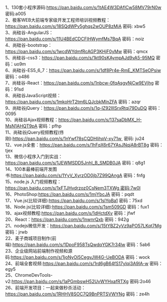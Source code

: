 1、130套小程序源码:https://pan.baidu.com/s/1tAE4W3DAfICw58MV79rN0w 密码:a005  
2、极客WEB大前端专家级开发工程师培训视频教程：https://pan.baidu.com/s/18SQdWPv5ghqs2wOUP8zMiA 密码: xbw5  
3、尚硅谷-AngularJS：https://pan.baidu.com/s/11U4BEdCDCFIHWymfMs7BqA 密码：noiz  
4、尚硅谷-bootstrap：https://pan.baidu.com/s/1wcdWYdmfRcAGP3KHjF0yMw 密码：qmcx  
5、尚硅谷-css3：https://pan.baidu.com/s/1kt90sKAympAJd9vA5-95MQ 密码：uo9m  
6、尚硅谷-ES5_6_7：https://pan.baidu.com/s/1df8Pr4e-RmE_KMTSeOPsiw 密码：o486  
7、尚硅谷-React：https://pan.baidu.com/s/1nbcw-0fqAsgyNjCw9EVjhg 密码：91sd  
8、尚硅谷JavaScript视频：https://pan.baidu.com/s/1mkoHrT2tm6LQJcbkMInZFA 密码：azqr  
9、尚硅谷jQuery：https://pan.baidu.com/s/1q-lZ92IlISrxRtqi79DuDQ 密码：0095  
10、尚硅谷Ajax视频教程：https://pan.baidu.com/s/137saDbMX_H-MsN1AHQT9pA 密码：pfhp  
11、尚硅谷jQuery视频教程(佟刚):https://pan.baidu.com/s/1nYwf78sCQDHlihpV-xy71w  密码: ju24  
12、vue.js全套：https://pan.baidu.com/s/1hFqX6r67YAsJNqjA8rBT8g 密码：tjex  
13、微信小程序入门到实战：https://pan.baidu.com/s/1JEWMSDD5JnhI_B_SMDB0JA 密码：q8g1  
14、100本最棒前端开发图书:https://pan.baidu.com/s/1YyV_XyrzOD0jb7Z99QAngA 密码：fnfg  
15、node.js 入门视频教程：https://pan.baidu.com/s/1xFTJHvdrzoz0CsNem3TXWg 密码:7w0l  
16、PhotoShop:https://pan.baidu.com/s/1mjYbcJA 密码：pqdt  
17、Vue.js(比较详细):https://pan.baidu.com/s/1slYqBa1 密码：75xd  
18、Node.js(比较详细):https://pan.baidu.com/s/1sm509GD 密码：fux1  
19、ajax视频教程:https://pan.baidu.com/s/1dHctdXv 密码：jfwf  
20、React：https://pan.baidu.com/s/1nwnrQxb 密码：942g  
21、nodejs微信开发：https://pan.baidu.com/s/15tYBZ2yVz9aPO57LKqt7Mg 密码：jrwb  
22、麦子商城项目制作(前端):https://pan.baidu.com/s/1DpoF958TsQwdqYGK7r34lw 密码：5ab6  
23、企业级网站前端制作视频和源码:https://pan.baidu.com/s/1joNyOi5CegvJW4G-UeBODA 密码：wock  
24、前端全套视频:https://pan.baidu.com/s/1rd6gB64fS17ylqi3A9IA-w 密码：egy5  
25、ChromeDevTools-v2:https://pan.baidu.com/s/1aPGmbswH52UvWYHxafRTXg 密码:2o46  
26、前端开发项目：一起来做秒杀活动：https://pan.baidu.com/s/1RHHV8SOC7Q9BnPRTSVWYNg 密码：ze4h  
